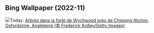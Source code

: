 ## Bing Wallpaper (2022-11)
![](https://www.bing.com/th?id=OHR.WychwoodForest_FR-CA3380358498_UHD.jpg&w=1000)Today: [Arbres dans la forêt de Wychwood près de Chipping Norton, Oxfordshire, Angleterre (© Frederick Ardley/Getty Images)](https://www.bing.com/th?id=OHR.WychwoodForest_FR-CA3380358498_UHD.jpg)